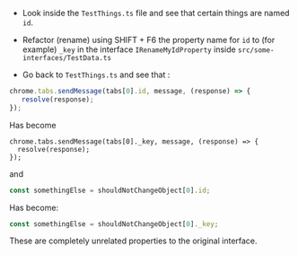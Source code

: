 * Look inside the `TestThings.ts` file and see that certain things are named `id`.

* Refactor (rename) using SHIFT + F6 the property name for `id` to (for example) `_key` in the interface `IRenameMyIdProperty` inside `src/some-interfaces/TestData.ts`

* Go back to `TestThings.ts` and see that :

```typescript jsx
chrome.tabs.sendMessage(tabs[0].id, message, (response) => {
   resolve(response);
});
```

Has become 

```
chrome.tabs.sendMessage(tabs[0]._key, message, (response) => {
  resolve(response);
});
```

and 

```typescript jsx
const somethingElse = shouldNotChangeObject[0].id;
```

Has become:

```typescript jsx
const somethingElse = shouldNotChangeObject[0]._key;
```

These are completely unrelated properties to the original interface.